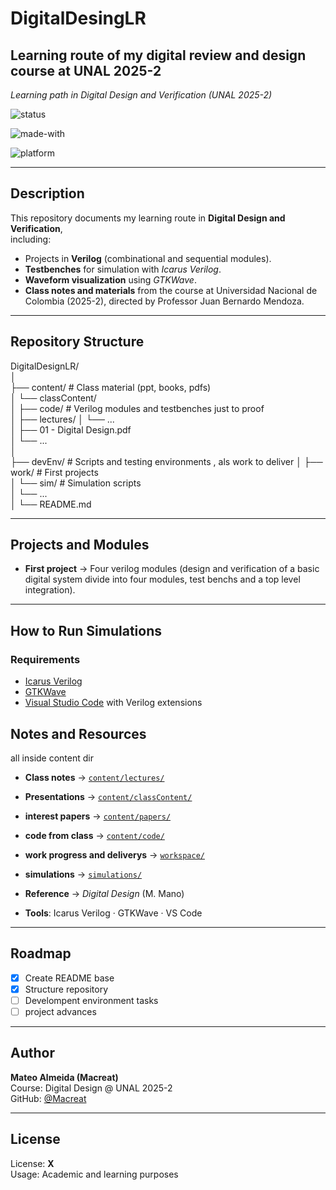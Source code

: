 # DigitalDesingLR

## Learning route of my digital review and design course at UNAL 2025-2

_Learning path in Digital Design and Verification (UNAL 2025-2)_

![status](https://img.shields.io/badge/status-active-brightgreen)

![made-with](https://img.shields.io/badge/Made%20with-Verilog-blue)

![platform](https://img.shields.io/badge/platform-VSCode-lightgrey)

---

## Description

This repository documents my learning route in **Digital Design and Verification**,  
including:

- Projects in **Verilog** (combinational and sequential modules).
- **Testbenches** for simulation with _Icarus Verilog_.
- **Waveform visualization** using _GTKWave_.
- **Class notes and materials** from the course at Universidad Nacional de Colombia (2025-2), directed by Professor Juan Bernardo Mendoza.

---

## Repository Structure

DigitalDesignLR/  
│  
├── content/ # Class material (ppt, books, pdfs)  
│ └── classContent/  
│ ├── code/ # Verilog modules and testbenches just to proof  
│ ├── lectures/
│ └── ...  
│ ├── 01 - Digital Design.pdf  
│ └── ...  
│  
├── devEnv/ # Scripts and testing environments , als work to deliver
│ ├── work/ # First projects  
│ └── sim/ # Simulation scripts  
│ └── ...  
│
└── README.md

---

## Projects and Modules

- **First project** → Four verilog modules (design and verification of a basic digital system divide into four modules, test benchs and a top level integration).

---

## How to Run Simulations

### Requirements

- [Icarus Verilog](https://bleyer.org/icarus/)
- [GTKWave](https://sourceforge.net/projects/gtkwave/)
- [Visual Studio Code](https://code.visualstudio.com/) with Verilog extensions

## Notes and Resources

all inside content dir

- **Class notes** → [`content/lectures/`](./content/lectures/)
- **Presentations** → [`content/classContent/`](./content/classContent/)
- **interest papers** → [`content/papers/`](./content/papers/)
- **code from class** → [`content/code/`](./content/code/)

- **work progress and deliverys** → [`workspace/`](./devEnv/work/)
- **simulations** → [`simulations/`](./devEnv/sim/)

- **Reference** → _Digital Design_ (M. Mano)
- **Tools**: Icarus Verilog · GTKWave · VS Code

---

## Roadmap

- [x] Create README base
- [x] Structure repository
- [ ] Develompent environment tasks
- [ ] project advances

---

## Author

**Mateo Almeida (Macreat)**  
Course: Digital Design @ UNAL 2025-2  
GitHub: [@Macreat](https://github.com/Macreat)

---

## License

License: **X**  
Usage: Academic and learning purposes
